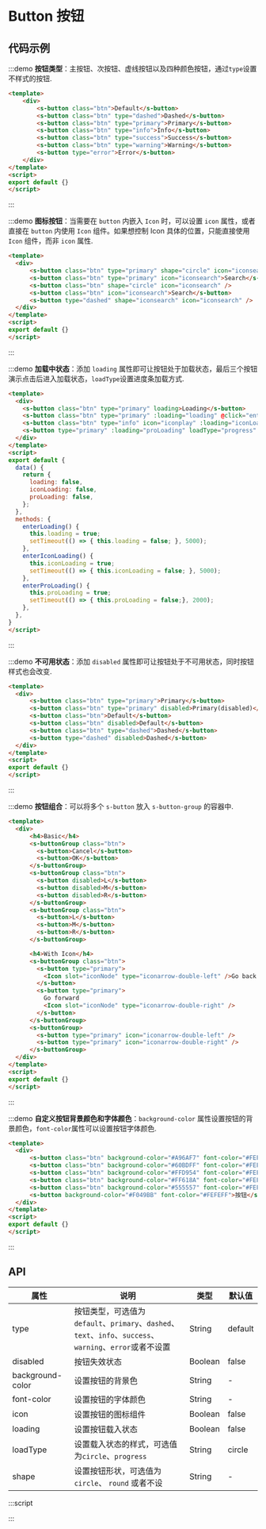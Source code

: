 # Button 按钮

## 代码示例

:::demo
**按钮类型**：主按钮、次按钮、虚线按钮以及四种颜色按钮，通过`type`设置不样式的按钮.

```html
<template>
    <div>
        <s-button class="btn">Default</s-button>
        <s-button class="btn" type="dashed">Dashed</s-button>
        <s-button class="btn" type="primary">Primary</s-button>
        <s-button class="btn" type="info">Info</s-button>
        <s-button class="btn" type="success">Success</s-button>
        <s-button class="btn" type="warning">Warning</s-button>
        <s-button type="error">Error</s-button>
    </div>
</template>
<script>
export default {}
</script>
```
:::

:::demo
**图标按钮**：当需要在 `button` 内嵌入 `Icon` 时，可以设置 `icon` 属性，或者直接在 `button` 内使用 `Icon` 组件。如果想控制 Icon 具体的位置，只能直接使用 `Icon` 组件，而非 `icon` 属性.

```html
<template>
  <div>
      <s-button class="btn" type="primary" shape="circle" icon="iconsearch" />
      <s-button class="btn" type="primary" icon="iconsearch">Search</s-button>
      <s-button class="btn" shape="circle" icon="iconsearch" />
      <s-button class="btn" icon="iconsearch">Search</s-button>
      <s-button type="dashed" shape="iconsearch" icon="iconsearch" />
  </div>
</template>
<script>
export default {}
</script>
```
:::

:::demo
**加载中状态**：添加 `loading` 属性即可让按钮处于加载状态，最后三个按钮演示点击后进入加载状态，`loadType`设置进度条加载方式.

```html
<template>
  <div>
    <s-button class="btn" type="primary" loading>Loading</s-button>
    <s-button class="btn" type="primary" :loading="loading" @click="enterLoading">Click me!</s-button>
    <s-button class="btn" type="info" icon="iconplay" :loading="iconLoading" @click="enterIconLoading">Click me!</s-button>
    <s-button type="primary" :loading="proLoading" loadType="progress" @click="enterProLoading">Click me!</s-button>
  </div>
</template>
<script>
export default {
  data() {
    return {
      loading: false,
      iconLoading: false,
      proLoading: false,
    };
  },
  methods: {
    enterLoading() {
      this.loading = true;
      setTimeout(() => { this.loading = false; }, 5000);
    },
    enterIconLoading() {
      this.iconLoading = true;
      setTimeout(() => { this.iconLoading = false; }, 5000);
    },
    enterProLoading() {
      this.proLoading = true;
      setTimeout(() => { this.proLoading = false;}, 2000);
    },
  },
}
</script>
```
:::

:::demo
**不可用状态**：添加 `disabled` 属性即可让按钮处于不可用状态，同时按钮样式也会改变.

```html
<template>
  <div>
      <s-button class="btn" type="primary">Primary</s-button>
      <s-button class="btn" type="primary" disabled>Primary(disabled)</s-button>
      <s-button class="btn">Default</s-button>
      <s-button class="btn" disabled>Default</s-button>
      <s-button class="btn" type="dashed">Dashed</s-button>
      <s-button type="dashed" disabled>Dashed</s-button>
  </div>
</template>
<script>
export default {}
</script>
```
:::

:::demo
**按钮组合**：可以将多个 `s-button` 放入 `s-button-group` 的容器中.

```html
<template>
  <div>
      <h4>Basic</h4>
      <s-buttonGroup class="btn">
        <s-button>Cancel</s-button>
        <s-button>OK</s-button>
      </s-buttonGroup>
      <s-buttonGroup class="btn">
        <s-button disabled>L</s-button>
        <s-button disabled>M</s-button>
        <s-button disabled>R</s-button>
      </s-buttonGroup>
      <s-buttonGroup class="btn">
        <s-button>L</s-button>
        <s-button>M</s-button>
        <s-button>R</s-button>
      </s-buttonGroup>

      <h4>With Icon</h4>
      <s-buttonGroup class="btn">
        <s-button type="primary">
          <Icon slot="iconNode" type="iconarrow-double-left" />Go back
        </s-button>
        <s-button type="primary">
          Go forward
          <Icon slot="iconNode" type="iconarrow-double-right" />
        </s-button>
      </s-buttonGroup>
      <s-buttonGroup>
        <s-button type="primary" icon="iconarrow-double-left" />
        <s-button type="primary" icon="iconarrow-double-right" />
      </s-buttonGroup>
  </div>
</template>
<script>
export default {}
</script>
```
:::

:::demo
**自定义按钮背景颜色和字体颜色**：`background-color` 属性设置按钮的背景颜色，`font-color`属性可以设置按钮字体颜色.

```html
<template>
  <div>
      <s-button class="btn" background-color="#A96AF7" font-color="#FEFEFF">按钮</s-button>
      <s-button class="btn" background-color="#60BDFF" font-color="#FEFEFF">按钮</s-button>
      <s-button class="btn" background-color="#FFD954" font-color="#FEFEFF">按钮</s-button>
      <s-button class="btn" background-color="#FF618A" font-color="#FEFEFF">按钮</s-button>
      <s-button class="btn" background-color="#555557" font-color="#FEFEFF">按钮</s-button>
      <s-button background-color="#F049BB" font-color="#FEFEFF">按钮</s-button>
  </div>
</template>
<script>
export default {}
</script>
```
:::

## API
|  属性  | 说明  |  类型  |  默认值  |
|  ----  | ---- |  ----  |  ----   |
|  type  | 按钮类型，可选值为 `default`、`primary`、`dashed`、`text`、`info`、`success`、`warning`、`error`或者不设置  |  String  |  default  |
|  disabled  | 按钮失效状态  |  Boolean  |  false  |
|  background-color  | 设置按钮的背景色  |  String  |  -  |
|  font-color  | 设置按钮的字体颜色  |  String  |  -  |
|  icon  | 设置按钮的图标组件  |  Boolean  |  false  |
|  loading  | 设置按钮载入状态  |  Boolean  |  false  |
|  loadType  | 设置载入状态的样式，可选值为`circle`、`progress`  |  String  |  circle  |
|  shape  | 设置按钮形状，可选值为 `circle`、 `round` 或者不设  |  String  |  -  |
:::script
<script>
export default {
  data() {
    return {
      loading: false,
      iconLoading: false,
      proLoading: false,
    };
  },
  methods: {
    enterLoading() {
      this.loading = true;
      setTimeout(() => { this.loading = false; }, 5000);
    },
    enterIconLoading() {
      this.iconLoading = true;
      setTimeout(() => { this.iconLoading = false; }, 5000);
    },
    enterProLoading() {
      this.proLoading = true;
      setTimeout(() => { this.proLoading = false;}, 2000);
    },
  },
}
</script>
:::
